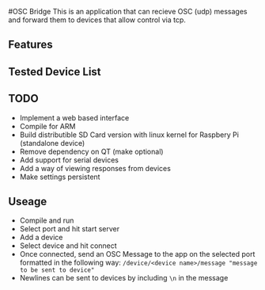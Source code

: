 #OSC Bridge
This is an application that can recieve OSC (udp) messages and forward them to devices that allow control via tcp.

## Features

## Tested Device List

## TODO
+ Implement a web based interface
+ Compile for ARM
+ Build distributible SD Card version with linux kernel for Raspbery Pi (standalone device)
+ Remove dependency on QT (make optional)
+ Add support for serial devices
+ Add a way of viewing responses from devices
+ Make settings persistent

## Useage
+ Compile and run
+ Select port and hit start server
+ Add a device
+ Select device and hit connect
+ Once connected, send an OSC Message to the app on the selected port formatted in the following way:
	````/device/<device name>/message "message to be sent to device"````
+ Newlines can be sent to devices by including ````\n```` in the message
